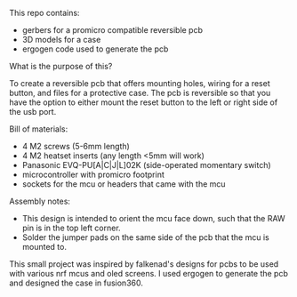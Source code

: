 This repo contains:
- gerbers for a promicro compatible reversible pcb
- 3D models for a case
- ergogen code used to generate the pcb

What is the purpose of this?

To create a reversible pcb that offers mounting holes, wiring for a reset button, and files for a protective case. The pcb is reversible so that you have the option to either mount the reset button to the left or right side of the usb port.

Bill of materials:
- 4 M2 screws (5-6mm length)
- 4 M2 heatset inserts (any length <5mm will work)
- Panasonic EVQ-PU[A|C|J|L]02K (side-operated momentary switch)
- microcontroller with promicro footprint
- sockets for the mcu or headers that came with the mcu

Assembly notes:
- This design is intended to orient the mcu face down, such that the RAW pin is in the top left corner. 
- Solder the jumper pads on the same side of the pcb that the mcu is mounted to.


This small project was inspired by falkenad's designs for pcbs to be used with various nrf mcus and oled screens.
I used ergogen to generate the pcb and designed the case in fusion360.
